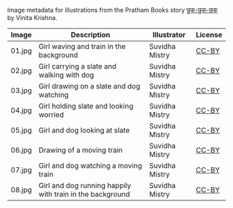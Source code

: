 Image metadata for illustrations from the Pratham Books story [छुक-छुक-छक](https://storyweaver.org.in/stories/101-chhuk-chhuk-chhak) by Vinita Krishna.

Image | Description | Illustrator | License
----- | ----------- | ----------- | -------
01.jpg | Girl waving and train in the background | Suvidha Mistry | [CC-BY](https://creativecommons.org/licenses/by/4.0/)
02.jpg | Girl carrying a slate and walking with dog | Suvidha Mistry | [CC-BY](https://creativecommons.org/licenses/by/4.0/)
03.jpg | Girl drawing on a slate and dog watching | Suvidha Mistry | [CC-BY](https://creativecommons.org/licenses/by/4.0/)
04.jpg | Girl holding slate and looking worried | Suvidha Mistry | [CC-BY](https://creativecommons.org/licenses/by/4.0/)
05.jpg | Girl and dog looking at slate | Suvidha Mistry | [CC-BY](https://creativecommons.org/licenses/by/4.0/)
06.jpg | Drawing of a moving train  | Suvidha Mistry | [CC-BY](https://creativecommons.org/licenses/by/4.0/)
07.jpg | Girl and dog watching a moving train | Suvidha Mistry | [CC-BY](https://creativecommons.org/licenses/by/4.0/)
08.jpg | Girl and dog running happily with train in the background | Suvidha Mistry | [CC-BY](https://creativecommons.org/licenses/by/4.0/)